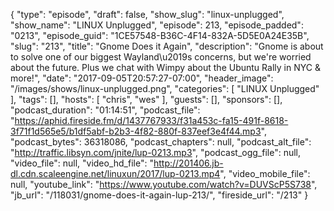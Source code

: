 {
  "type": "episode",
  "draft": false,
  "show_slug": "linux-unplugged",
  "show_name": "LINUX Unplugged",
  "episode": 213,
  "episode_padded": "0213",
  "episode_guid": "1CE57548-B36C-4F14-832A-5D5E0A24E35B",
  "slug": "213",
  "title": "Gnome Does it Again",
  "description": "Gnome is about to solve one of our biggest Wayland\u2019s concerns, but we're worried about the future. Plus we chat with Wimpy about the Ubuntu Rally in NYC & more!",
  "date": "2017-09-05T20:57:27-07:00",
  "header_image": "/images/shows/linux-unplugged.png",
  "categories": [
    "LINUX Unplugged"
  ],
  "tags": [],
  "hosts": [
    "chris",
    "wes"
  ],
  "guests": [],
  "sponsors": [],
  "podcast_duration": "01:14:51",
  "podcast_file": "https://aphid.fireside.fm/d/1437767933/f31a453c-fa15-491f-8618-3f71f1d565e5/b1df5abf-b2b3-4f82-880f-837eef3e4f44.mp3",
  "podcast_bytes": 36318086,
  "podcast_chapters": null,
  "podcast_alt_file": "http://traffic.libsyn.com/jnite/lup-0213.mp3",
  "podcast_ogg_file": null,
  "video_file": null,
  "video_hd_file": "http://201406.jb-dl.cdn.scaleengine.net/linuxun/2017/lup-0213.mp4",
  "video_mobile_file": null,
  "youtube_link": "https://www.youtube.com/watch?v=DUVScP5S738",
  "jb_url": "/118031/gnome-does-it-again-lup-213/",
  "fireside_url": "/213"
}


